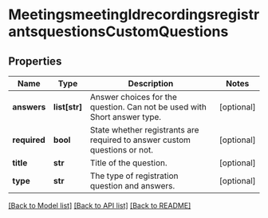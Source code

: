 # MeetingsmeetingIdrecordingsregistrantsquestionsCustomQuestions

## Properties
Name | Type | Description | Notes
------------ | ------------- | ------------- | -------------
**answers** | **list[str]** | Answer choices for the question. Can not be used with Short answer type. | [optional] 
**required** | **bool** | State whether registrants are required to answer custom questions or not. | [optional] 
**title** | **str** | Title of the question. | [optional] 
**type** | **str** | The type of registration question and answers. | [optional] 

[[Back to Model list]](../README.md#documentation-for-models) [[Back to API list]](../README.md#documentation-for-api-endpoints) [[Back to README]](../README.md)

